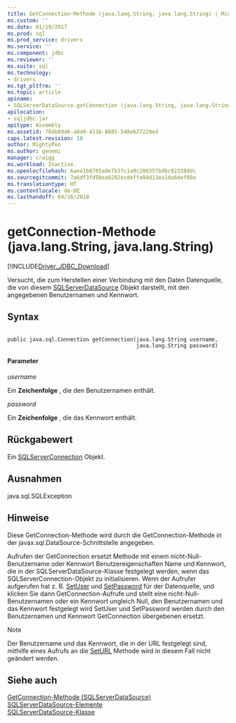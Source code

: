 ```yaml
---
title: GetConnection-Methode (java.lang.String, java.lang.String) | Microsoft Docs
ms.custom: ''
ms.date: 01/19/2017
ms.prod: sql
ms.prod_service: drivers
ms.service: ''
ms.component: jdbc
ms.reviewer: ''
ms.suite: sql
ms.technology:
- drivers
ms.tgt_pltfrm: ''
ms.topic: article
apiname:
- SQLServerDataSource.getConnection (java.lang.String, java.lang.String)
apilocation:
- sqljdbc.jar
apitype: Assembly
ms.assetid: 78db89d6-a8a0-4116-8885-548e627220ed
caps.latest.revision: 10
author: MightyPen
ms.author: genemi
manager: craigg
ms.workload: Inactive
ms.openlocfilehash: 6aee1b8785ade7b3fc1a9c286357bdbc82338ddc
ms.sourcegitcommit: 7a6df3fd5bea9282ecdeffa94d13ea1da6def80a
ms.translationtype: HT
ms.contentlocale: de-DE
ms.lasthandoff: 04/16/2018
---
```

# <a name="getconnection-method-javalangstring-javalangstring"></a>getConnection-Methode (java.lang.String, java.lang.String)
[!INCLUDE[Driver_JDBC_Download](../../../includes/driver_jdbc_download.md)]

  Versucht, die zum Herstellen einer Verbindung mit den Daten Datenquelle, die von diesem [SQLServerDataSource](../../../connect/jdbc/reference/sqlserverdatasource-class.md) Objekt darstellt, mit den angegebenen Benutzernamen und Kennwort.  
  
## <a name="syntax"></a>Syntax  
  
```  
  
public java.sql.Connection getConnection(java.lang.String username,  
                                         java.lang.String password)  
```  
  
#### <a name="parameters"></a>Parameter  
 *username*  
  
 Ein **Zeichenfolge** , die den Benutzernamen enthält.  
  
 *password*  
  
 Ein **Zeichenfolge** , die das Kennwort enthält.  
  
## <a name="return-value"></a>Rückgabewert  
 Ein [SQLServerConnection](../../../connect/jdbc/reference/sqlserverconnection-class.md) Objekt.  
  
## <a name="exceptions"></a>Ausnahmen  
 java.sql.SQLException  
  
## <a name="remarks"></a>Hinweise  
 Diese GetConnection-Methode wird durch die GetConnection-Methode in der javax.sql.DataSource-Schnittstelle angegeben.  
  
 Aufrufen der GetConnection ersetzt Methode mit einem nicht-Null-Benutzername oder Kennwort Benutzereigenschaften Name und Kennwort, die in der SQLServerDataSource-Klasse festgelegt werden, wenn das SQLServerConnection-Objekt zu initialisieren. Wenn der Aufrufer aufgerufen hat z. B. [SetUser](../../../connect/jdbc/reference/setuser-method-sqlserverdatasource.md) und [SetPassword](../../../connect/jdbc/reference/setpassword-method-sqlserverdatasource.md) für der Datenquelle, und klicken Sie dann GetConnection-Aufrufe und stellt eine nicht-Null-Benutzernamen oder ein Kennwort ungleich Null, den Benutzernamen und das Kennwort festgelegt wird SetUser und SetPassword werden durch den Benutzernamen und Kennwort GetConnection übergebenen ersetzt.  
  
> [!NOTE]  
>  Der Benutzername und das Kennwort, die in der URL festgelegt sind, mithilfe eines Aufrufs an die [SetURL](../../../connect/jdbc/reference/seturl-method-sqlserverdatasource.md) Methode wird in diesem Fall nicht geändert werden.  
  
## <a name="see-also"></a>Siehe auch  
 [GetConnection-Methode &#40;SQLServerDataSource&#41;](../../../connect/jdbc/reference/getconnection-method-sqlserverdatasource.md)   
 [SQLServerDataSource-Elemente](../../../connect/jdbc/reference/sqlserverdatasource-members.md)   
 [SQLServerDataSource-Klasse](../../../connect/jdbc/reference/sqlserverdatasource-class.md)  
  
  
